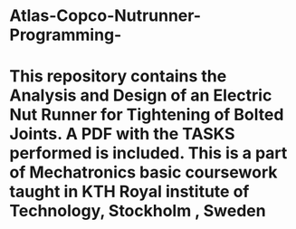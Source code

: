 # Atlas-Copco-Nutrunner-Programming-

# This repository contains the Analysis and Design of an Electric Nut Runner for Tightening of Bolted Joints. A PDF with the TASKS performed is included. This is a part of Mechatronics basic coursework taught in KTH Royal institute of Technology, Stockholm , Sweden
